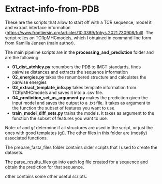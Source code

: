 # Extract-info-from-PDB

These are the scripts that allow to start off with a TCR sequence, model it and extract interface information (https://www.frontiersin.org/articles/10.3389/fphys.2021.730908/full). The script relies on TCRpMHCmodels, which I obtained in command line form from Kamilla Jensen (main author).

The main pipeline scripts are in the **processing_and_prediction** folder and are the following:

* **01_dist_atchley.py** renumbers the PDB to IMGT standards, finds pairwise distances and extracts the sequence information
* **02_energies.py** takes the renumbered structure and calculates the parwise energies
* **03_extract_template_info.py** takes template information from TCRpMHCmodels and saves it into a .csv file.
* **04_prediction_set_as_argument.py** makes the prediction given the input model and saves the output to a .txt file. It takes as argument to the function the subset of features you want to use. 
* **train_model_diff_sets.py** trains the models. It takes as argument to the function the subset of features you want to use.

Note: *at* and *gt* determine if all structures are used in the script, or just the ones with good templates (gt). 
The other files in this folder are (mostly) associated functions.

The prepare_fasta_files folder contains older scripts that I used to create the datasets. 

The parse_results_files go into each log file created for a sequence and obtain the prediction for that sequence.

other contains some other useful scripts. 
